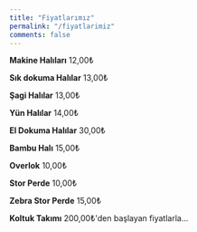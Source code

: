 ```yaml
---
title: "Fiyatlarımız"
permalink: "/fiyatlarimiz"
comments: false
---
```


**Makine Halıları**  12,00₺

**Sık dokuma Halılar**  13,00₺

**Şagi Halılar** 13,00₺

**Yün Halılar** 14,00₺

**El Dokuma Halılar** 30,00₺

**Bambu Halı** 15,00₺

**Overlok** 10,00₺

**Stor Perde** 10,00₺

**Zebra Stor Perde** 15,00₺

**Koltuk Takımı** 200,00₺'den başlayan fiyatlarla...